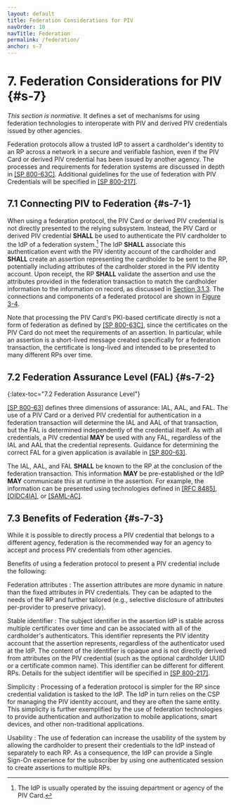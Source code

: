 ```yaml
---
layout: default
title: Federation Considerations for PIV
navOrder: 10
navTitle: Federation
permalink: /federation/
anchor: s-7
---
```


# 7. Federation Considerations for PIV {#s-7}

_This section is normative._ It defines a set of mechanisms for using federation technologies to 
interoperate with PIV and derived PIV credentials issued by other agencies.

Federation protocols allow a trusted IdP to assert a cardholder's identity to an RP across a network in a secure and verifiable fashion, even if the PIV Card or derived PIV credential has been issued by another agency. The processes and requirements for federation systems are discussed in depth in [[SP 800-63C]](references.md#ref-SP-800-63C). Additional guidelines for the use of federation with PIV Credentials will be specified in [[SP 800-217]](references.md#ref-SP-800-217).

## 7.1 Connecting PIV to Federation {#s-7-1}

When using a federation protocol, the PIV Card or derived PIV credential is not directly presented to the relying subsystem. Instead, the PIV Card or derived PIV credential **SHALL** be used to authenticate the PIV cardholder to the IdP of a federation system.[^issuer] The IdP **SHALL** associate this authentication event with the PIV identity account of the cardholder and **SHALL** create an assertion representing the cardholder to be sent to the RP, potentially including attributes of the cardholder stored in the PIV identity account. Upon receipt, the RP **SHALL** validate the assertion and use the attributes provided in the federation transaction to match the cardholder information to the information on record, as discussed in [Section 3.1.3](system.md#s-3-1-3). The connections and components of a federated protocol are shown in [Figure 3-4](system.md#fig-3-4).

Note that processing the PIV Card's PKI-based certificate directly is not a form of federation as defined by [[SP 800-63C]](references.md#ref-SP-800-63C), since the certificates on the PIV Card do not meet the requirements of an assertion. In particular, while an assertion is a short-lived message created specifically for a federation transaction, the certificate is long-lived and intended to be presented to many different RPs over time.

[^issuer]: The IdP is usually operated by the issuing department or agency of the PIV Card.

## 7.2 Federation Assurance Level (FAL) {#s-7-2}
{:latex-toc="7.2 Federation Assurance Level"}

[[SP 800-63]](references.md#ref-SP-800-63) defines three dimensions of assurance: IAL, AAL, and FAL. The use of a PIV Card or a derived PIV credential for authentication in a federation transaction will determine the IAL and AAL of that transaction, but the FAL is determined independently of the credential itself. As with all credentials, a PIV credential **MAY** be used with any FAL, regardless of the IAL and AAL that the credential represents. Guidance for determining the correct FAL for a given application is available in [[SP 800-63]](references.md#ref-SP-800-63).

The IAL, AAL, and FAL **SHALL** be known to the RP at the conclusion of the federation transaction. This information **MAY** be pre-established or the IdP **MAY** communicate this at runtime in the assertion. For example, the information can be presented using technologies defined in [[RFC 8485]](references.md#ref-RFC8485), [[OIDC4IA]](references.md#ref-OIDC4IA), or [[SAML-AC]](references.md#ref-SAML-AC).

## 7.3 Benefits of Federation {#s-7-3}

While it is possible to directly process a PIV credential that belongs to a different agency, federation is the recommended way for an agency to accept and process PIV credentials from other agencies.

Benefits of using a federation protocol to present a PIV credential include the following:

Federation attributes
: The assertion attributes are more dynamic in nature than the fixed attributes in PIV credentials. They can be adapted to the needs of the RP and further tailored (e.g., selective disclosure of attributes per-provider to preserve privacy). 

Stable identifier
: The subject identifier in the assertion IdP is stable across multiple certificates over time and can be associated with all of the cardholder's authenticators. This identifier represents the PIV identity account that the assertion represents, regardless of the authenticator used at the IdP. The content of the identifier is opaque and is not directly derived from attributes on the PIV credential (such as the optional cardholder UUID or a certificate common name). This identifier can be different for different RPs. Details for the subject identifier will be specified in [[SP 800-217]](references.md#ref-SP-800-217).

Simplicity
: Processing of a federation protocol is simpler for the RP since credential validation is tasked to the IdP. The IdP in turn relies on the CSP for managing the PIV identity account, and they are often the same entity. This simplicity is further exemplified by the use of federation technologies to provide authentication and authorization to mobile applications, smart devices, and other non-traditional applications. 

Usability
: The use of federation can increase the usability of the system by allowing the cardholder to present their credentials to the IdP instead of separately to each RP. As a consequence, the IdP can provide a Single Sign-On experience for the subscriber by using one authenticated session to create assertions to multiple RPs.
